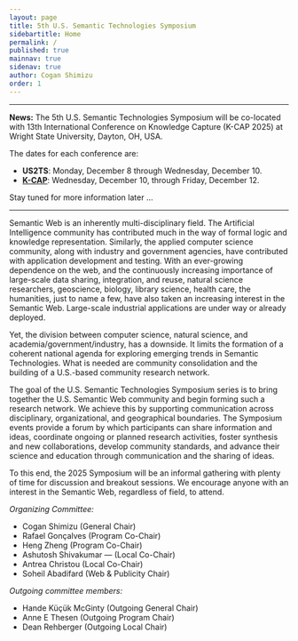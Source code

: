 ```yaml
---
layout: page
title: 5th U.S. Semantic Technologies Symposium
sidebartitle: Home
permalink: /
published: true
mainnav: true
sidenav: true
author: Cogan Shimizu
order: 1
---
```


----------------------------------------------------------------

**News:** The 5th U.S. Semantic Technologies Symposium will be co-located with 13th International Conference on Knowledge Capture (K-CAP 2025) at Wright State University, Dayton, OH, USA.

The dates for each conference are:

- **US2TS**: Monday, December 8 through Wednesday, December 10.
- **[K-CAP](https://www.k-cap.org/2025/)**: Wednesday, December 10, through Friday, December 12.

Stay tuned for more information later …

----------------------------------------------------------------

Semantic Web is an inherently multi-disciplinary field. The Artificial Intelligence community has contributed much in the way of formal logic and knowledge representation. Similarly, the applied computer science community, along with industry and government agencies, have contributed with application development and testing. With an ever-growing dependence on the web, and the continuously increasing importance of large-scale data sharing, integration, and reuse, natural science researchers, geoscience, biology, library science, health care, the humanities, just to name a few, have also taken an increasing interest in the Semantic Web. Large-scale industrial applications are under way or already deployed.

Yet, the division between computer science, natural science, and academia/government/industry, has a downside. It limits the formation of a coherent national agenda for exploring emerging trends in Semantic Technologies. What is needed are community consolidation and the building of a U.S.-based community research network.

The goal of the U.S. Semantic Technologies Symposium series is to bring together the U.S. Semantic Web community and begin forming such a research network. We achieve this by supporting communication across disciplinary, organizational, and geographical boundaries. The Symposium events provide a forum by which participants can share information and ideas, coordinate ongoing or planned research activities, foster synthesis and new collaborations, develop community standards, and advance their science and education through communication and the sharing of ideas.

To this end, the 2025 Symposium will be an informal gathering with plenty of time for discussion and breakout sessions. We encourage anyone with an interest in the Semantic Web, regardless of field, to attend.

_Organizing Committee:_
- Cogan Shimizu (General Chair)
- Rafael Gonçalves (Program Co-Chair)
- Heng Zheng (Program Co-Chair)
- Ashutosh Shivakumar — (Local Co-Chair)
- Antrea Christou (Local Co-Chair)
- Soheil Abadifard (Web & Publicity Chair)

_Outgoing committee members:_
- Hande Küçük McGinty (Outgoing General Chair)
- Anne E Thesen (Outgoing Program Chair)
- Dean Rehberger (Outgoing Local Chair)
